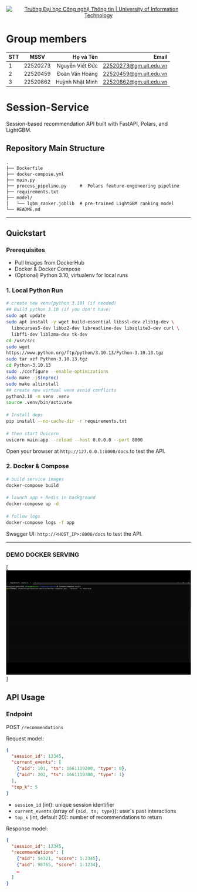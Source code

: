 <!-- Banner -->
<p align="center">
  <a href="https://www.uit.edu.vn/" title="Trường Đại học Công nghệ Thông tin" style="border: none;">
    <img src="https://i.imgur.com/WmMnSRt.png" alt="Trường Đại học Công nghệ Thông tin | University of Information Technology">
  </a>
</p>

# Group members
| STT    | MSSV          | Họ và Tên              |  Email                  |
| ------ |:-------------:| ----------------------:|-------------------------:
| 1      | 22520273      | Nguyễn Viết Đức        |22520273@gm.uit.edu.vn   |
| 2      | 22520459      | Đoàn Văn Hoàng         |22520459@gm.uit.edu.vn   |
| 3      | 22520862      | Huỳnh Nhật Minh        |22520862@gm.uit.edu.vn   |

# Session-Service

Session-based recommendation API built with FastAPI, Polars, and LightGBM.  

## Repository Main Structure

```
.
├── Dockerfile
├── docker-compose.yml
├── main.py
├── process_pipeline.py     #  Polars feature‐engineering pipeline
├── requirements.txt
├── model/
│   └── lgbm_ranker.joblib  # pre‐trained LightGBM ranking model
└── README.md
```

---

## Quickstart

### Prerequisites
- Pull Images from DockerHub
- Docker & Docker Compose  
- (Optional) Python 3.10, virtualenv for local runs

### 1. Local Python Run

```bash
# create new venv(python 3.10) (if needed)
## Build python 3.10 (if you don't have)
sudo apt update
sudo apt install -y wget build-essential libssl-dev zlib1g-dev \
  libncurses5-dev libbz2-dev libreadline-dev libsqlite3-dev curl \
  libffi-dev liblzma-dev tk-dev
cd /usr/src
sudo wget 
https://www.python.org/ftp/python/3.10.13/Python-3.10.13.tgz
sudo tar xzf Python-3.10.13.tgz
cd Python-3.10.13
sudo ./configure --enable-optimizations
sudo make -j$(nproc)
sudo make altinstall
## create new virtual venv avoid conflicts
python3.10 -m venv .venv
source .venv/bin/activate

# Install deps
pip install --no-cache-dir -r requirements.txt

# then start Uvicorn
uvicorn main:app --reload --host 0.0.0.0 --port 8000
```

Open your browser at `http://127.0.0.1:8000/docs` to test the API.

### 2. Docker & Compose

```bash
# build service images
docker-compose build

# launch app + Redis in background
docker-compose up -d

# follow logs
docker-compose logs -f app
```

Swagger UI: `http://<HOST_IP>:8000/docs` to test the API.

---
### DEMO DOCKER SERVING
[![Watch the video](demo.gif)]



## API Usage

### Endpoint

POST `/recommendations`

Request model:
```json
{
  "session_id": 12345,
  "current_events": [
    {"aid": 101, "ts": 1661119200, "type": 0},
    {"aid": 202, "ts": 1661119300, "type": 1}
  ],
  "top_k": 5
}
```

- `session_id` (int): unique session identifier  
- `current_events` (array of `{aid, ts, type}`): user's past interactions  
- `top_k` (int, default 20): number of recommendations to return

Response model:
```json
{
  "session_id": 12345,
  "recommendations": [
    {"aid": 54321, "score": 1.2345},
    {"aid": 98765, "score": 1.1234},
    …
  ]
}
```
